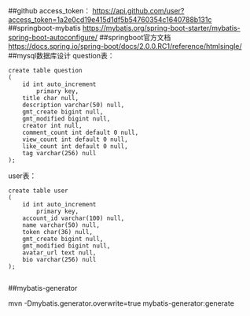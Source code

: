 ##github 
access_token：
https://api.github.com/user?access_token=1a2e0cd19e415d1df5b54760354c1640788b131c
##springboot-mybatis
https://mybatis.org/spring-boot-starter/mybatis-spring-boot-autoconfigure/
##springboot官方文档
https://docs.spring.io/spring-boot/docs/2.0.0.RC1/reference/htmlsingle/
##mysql数据库设计
question表：
```mysql
create table question
(
	id int auto_increment
		primary key,
	title char null,
	description varchar(50) null,
	gmt_create bigint null,
	gmt_modified bigint null,
	creator int null,
	comment_count int default 0 null,
	view_count int default 0 null,
	like_count int default 0 null,
	tag varchar(256) null
);
```
user表：
```mysql
create table user
(
	id int auto_increment
		primary key,
	account_id varchar(100) null,
	name varchar(50) null,
	token char(36) null,
	gmt_create bigint null,
	gmt_modified bigint null,
	avatar_url text null,
    bio varchar(256) null
);


```
##mybatis-generator

mvn -Dmybatis.generator.overwrite=true mybatis-generator:generate